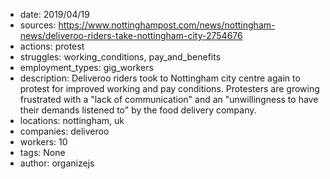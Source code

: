- date: 2019/04/19
- sources: https://www.nottinghampost.com/news/nottingham-news/deliveroo-riders-take-nottingham-city-2754676
- actions: protest
- struggles: working_conditions, pay_and_benefits
- employment_types: gig_workers
- description: Deliveroo riders took to Nottingham city centre again to protest for improved working and pay conditions. Protesters are growing frustrated with a "lack of communication" and an "unwillingness to have their demands listened to" by the food delivery company.
- locations: nottingham, uk
- companies: deliveroo
- workers: 10
- tags: None
- author: organizejs
